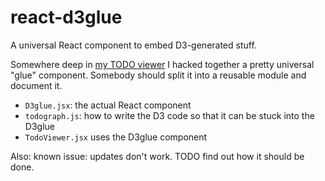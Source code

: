 # react-d3glue
A universal React component to embed D3-generated stuff.

Somewhere deep in [my TODO viewer](https://github.com/AnotherKamila/todo-viewer) I hacked together a pretty universal "glue" component. Somebody should split it into a reusable module and document it.

- `D3glue.jsx`: the actual React component
- `todograph.js`: how to write the D3 code so that it can be stuck into the D3glue
- `TodoViewer.jsx` uses the D3glue component

Also: known issue: updates don't work. TODO find out how it should be done.
